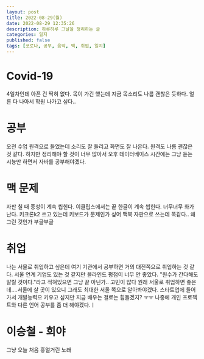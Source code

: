 ```yaml
---
layout: post
title: 2022-08-29(월)
date: 2022-08-29 12:35:26
description: 하루하루 그날을 정리하는 글
categories: 일지
published: false
tags: [코로나, 공부, 음악, 맥, 취업, 일지]
---
```

  
# Covid-19
4일차인데 아픈 건 딱히 없다. 목이 가긴 했는데 지금 목소리도 나름 괜찮은 듯하다. 얼른 다 나아서 학원 나가고 싶다..
  
# 공부
오전 수업 원격으로 들었는데 소리도 잘 들리고 화면도 잘 나온다. 원격도 나름 괜찮은 것 같다. 하지만 정리해야 할 것이 너무 많아서 오후 데이터베이스 시간에는 그냥 듣는 시늉만 하면서 자바를 공부해야겠다.

# 맥 문제
자판 칠 때 종성이 계속 씹힌다. 이클립스에서는 끝 한글이 계속 씹힌다. 너무너무 화가 난다. 키크론k2 쓰고 있는데 키보드가 문제인가 싶어 맥북 자판으로 쓰는데 똑같다.. 왜 그런 것인가 부글부글

# 취업
나는 서울로 취업하고 싶은데 여기 기관에서 공부하면 거의 대전쪽으로 취업하는 것 같다. 서울 연계 기업도 있는 것 같지만 블라인드 평점이 너무 안 좋았다. "원수가 간다해도 말릴 것이다."라고 적혀있으면 그냥 끝 아닌가..
고민이 많다 원래 서울로 취업하면 좋은데....서울에 살 곳이 있으니 그래도 최대한 서울 쪽으로 알아봐야겠다. 스타트업에 들어가서 개발능력으 키우고 싶지만 지금 배우는 걸로는 힘들겠지? ㅜㅜ 나중에 개인 프로젝트와 다른 언어 공부를 좀 더 해야겠다.ㅣ

# 이승철 - 희야
그냥 오늘 처음 흥얼거린 노래
